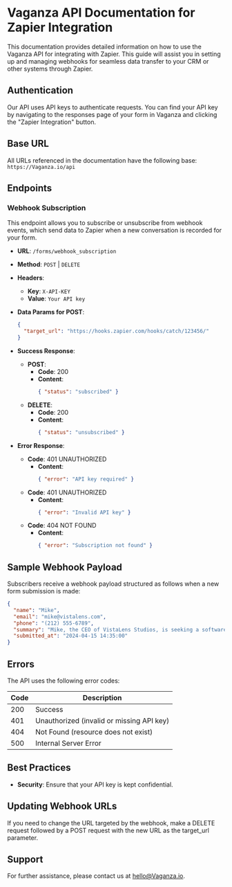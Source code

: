 # Vaganza API Documentation for Zapier Integration

This documentation provides detailed information on how to use the Vaganza API for integrating with Zapier. This guide will assist you in setting up and managing webhooks for seamless data transfer to your CRM or other systems through Zapier.

## Authentication

Our API uses API keys to authenticate requests. You can find your API key by navigating to the responses page of your form in Vaganza and clicking the "Zapier Integration" button.

## Base URL

All URLs referenced in the documentation have the following base:
`https://Vaganza.io/api`

## Endpoints

### Webhook Subscription

This endpoint allows you to subscribe or unsubscribe from webhook events, which send data to Zapier when a new conversation is recorded for your form.

- **URL**: `/forms/webhook_subscription`
- **Method**: `POST` | `DELETE`
- **Headers**:
  - **Key**: `X-API-KEY`
  - **Value**: `Your API key`
- **Data Params for POST**:
  ```json
  {
    "target_url": "https://hooks.zapier.com/hooks/catch/123456/"
  }
- **Success Response**:
  - **POST**:
    - **Code**: 200
    - **Content**: 
      ```json
      { "status": "subscribed" }
      ```
  - **DELETE**:
    - **Code**: 200
    - **Content**: 
      ```json
      { "status": "unsubscribed" }
      ```

- **Error Response**:
  - **Code**: 401 UNAUTHORIZED
    - **Content**: 
      ```json
      { "error": "API key required" }
      ```
  - **Code**: 401 UNAUTHORIZED
    - **Content**: 
      ```json
      { "error": "Invalid API key" }
      ```
  - **Code**: 404 NOT FOUND
    - **Content**: 
      ```json
      { "error": "Subscription not found" }
      ```

## Sample Webhook Payload

Subscribers receive a webhook payload structured as follows when a new form submission is made:

```json
{
  "name": "Mike",
  "email": "mike@vistalens.com",
  "phone": "(212) 555-6789",
  "summary": "Mike, the CEO of VistaLens Studios, is seeking a software solution to efficiently manage, edit, and deliver high-resolution images for their commercial photography projects. The current workflow challenges are impacting their turnaround times and business profitability. The ideal software would be a simple integrated solution with advanced image editing, efficient digital asset management, and seamless client gallery integration. The budget allocated for the project is $75,000 to $150,000, and the decision-makers are Mike and the studio manager.",
  "submitted_at": "2024-04-15 14:35:00"
}
```

## Errors

The API uses the following error codes:

| Code | Description                                      |
|------|--------------------------------------------------|
| 200  | Success                                          |
| 401  | Unauthorized (invalid or missing API key)        |
| 404  | Not Found (resource does not exist)              |
| 500  | Internal Server Error                            |

## Best Practices

- **Security**: Ensure that your API key is kept confidential.

## Updating Webhook URLs

If you need to change the URL targeted by the webhook, make a DELETE request followed by a POST request with the new URL as the target_url parameter.

## Support

For further assistance, please contact us at hello@Vaganza.io.

